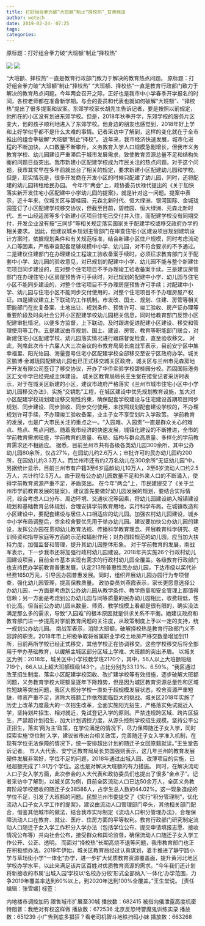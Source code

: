 ```yaml
---
title: 打好组合拳力破“大班额”制止“择校热”_甘肃频道
author: wetech
date: 2019-02-24- 07:25
tags: 
categories: 
---
```

原标题：打好组合拳力破“大班额”制止“择校热”
<!-- more -->
                
<img align="center" border="0" src="http://p0.ifengimg.com/a/2019_09/5085c4e00d2c713_size86_w400_h266.jpg" />
                
<img align="center" border="0" src="http://p2.ifengimg.com/a/2016/0810/204c433878d5cf9size1_w16_h16.png" />
            
“大班额、择校热”一直是教育行政部门致力于解决的教育热点问题。
原标题：打好组合拳力破“大班额”制止“择校热”
“大班额、择校热”一直是教育行政部门致力于解决的教育热点问题。今年两会召开之际，正好也是我市中小学春季开学报名的时间，各校老师都在准备新学期。与会的委员和代表也就如何破解“大班额”、“择校热”提出了很多提案和议案。东郊学校家长胡先生告诉记者，要是按照以前规定，他所在的小区没有划进东郊学校。但是，2018年秋季开学，东郊学校的服务片区变大，他的孩子顺利地进入了东郊学校。他身边的朋友也感觉到，2018年好上学和上好学似乎都不是什么太难的事情。记者采访中了解到，这样的变化就在于全市推出的组合拳破解“大班额”制止“择校”。
近年来，我市经济快速发展，城市化进程的不断加快，人口数量不断攀升，义务教育入学人口规模急剧增长，但我市义务教育学校、幼儿园建设严重滞后于城市发展需求，致使教育资源总量不足和结构失衡的问题日益突出。我市新建小区配建学校成为市民关注的热点问题。对于这个问题，我市其实早在多年前就出台了相关的规定，要求新建小区配建幼儿园和学校。但是，现实情况是，很多开发商在开发小区的时候只配建了幼儿园，同时，还将配建的幼儿园转租给民办园。
今年市“两会”上，政协委员伏禄代提出的《关于加快落实新开发住宅小区配建中小学幼儿园的提案》，就是针对这一问题。提案中表示，近十年来，仅城关区与碧桂园、元森北新时代、恒大绿洲、银河国际、金城珑园签订了小区配建学校移交协议，但截至目前，碧桂园、恒大绿洲、元森北新时代、五一山经适房等多个新建小区项目住宅已交付并入住，而配建学校没有同期交付，开发企业没有按“三同步”等相关规定落实国家关于配建学校或移交政府办学的相关要求。
因此，他建议城乡规划主管部门在审查住宅小区建设项目规划建筑设计方案时，依据规划条件和有关规范标准，结合新建小区住户规模，同时考虑流动人口等因素，严格审查配套足够规模中小学、幼儿园，对不符合要求的不予通过。二是建议住建部门在办理建设工程竣工验收备案手续时，必须征求教育部门关于配套中小学、幼儿园的验收意见，对已规划的配建中小学、幼儿园不能与整个新建住宅项目同步建设的，应对整个住宅项目不予办理竣工验收备案手续。三是建议房管部门在办理住宅小区房屋预售许可手续时，对已规划的配建中小学、幼儿园与住宅小区不能同步建设的，对整个住宅项目不予办理房屋预售许可手续；对配建中小学、幼儿园与住宅小区不能同步交付使用的，对整个住宅项目不予办理房屋产权证。四是建议建立上下联动的工作机制。市发改、国土、规划、住建、房管等相关职能部门在批复备案、土地出让、规划条件、预售许可、竣工验收、房产证办理等重要阶段及时向社会公开小区配建学校幼儿园相关信息，同时给教育部门反馈小区配建审批情况，以便多方监督，上下联动，及时跟进促进配建小区建设、移交和管理使用等工作。五是建议由市规划、国土、建设、房管、教育等职能部门联合，对新建住宅小区配建学校、幼儿园落实情况进行跟踪督促检查，直至验收移交。
对此，列席此次市十六届人大三次会议的市教育局局长南战军表示，目前安宁区中集幸福里、阳光怡园、海量壹号住宅小区配建学校全部移交至安宁区政府办学。城关区鹏博·金城珑园配建幼儿园也已正式移交城关区政府，城关区与兰州市元森房地产开发有限公司签订了移交协议，开办了华侨实验学校碧桂园分校。西固国际港务区汇文中学已经完成主体建设。
城关区教育局局长王生堂在接受记者采访时表示，对于在城关区新建的小区，建议市政府严格落实《兰州市城市住宅小区中小学幼儿园移交办法》，实施“交钥匙”工程，在城区建设中优先规划教育设施，加大对小区配建学校规划建设移交刚性约束，确保配套学校建设与住宅建设首期项目同步规划、同步建设、同步验收、同步交付使用，未按照规划配套建设学校的，不办理规划许可手续，不办理竣工验收备案，业主子女不享受划片入学政策。
学前教育的发展，也是广大市民关注的重点之一。“入园难、入园贵”一直是群众关心的难点、热点、焦点问题。随着我市经济的快速发展，城镇化建设的不断推进，全市的学前教育需求旺盛，学前教育的质量、布局、结构与群众高质量、多样化的学前教育需求还不相适应。
据悉，目前兰州市共有各级各类幼儿园300余所，其中公办幼儿园80余所，仅占27%，在园幼儿约2.6万人；审批许可的民办幼儿园约200所，在园幼儿约3.3万人。而兰州市还有约2万名幼儿在300余所“无证幼儿园”中。另据统计显示，目前兰州市有户籍3至6岁适龄幼儿10万人，3至6岁流动人口约2.5万人，共计约12.5万人。由于现有公办幼儿园数量不足和外来人口的不断涌入，使得学前教育资源严重不足，矛盾突出。
在今年“两会”上，市民建提交了《关于兰州市学前教育发展的提案》，建议首先要做好幼儿园发展的规划，要结合实际情况，综合考虑人口分布、周边环境、交通状况等因素，将幼儿园建设纳入城镇建设规划和基础教育总体规划，合理安排学前教育用地，实行科学布局。在城镇改造和小区建设中，要配套建设与居住人口相适应的幼儿园。加强农村幼儿园建设，城乡中小学布局调整后，空余校舍要优先用于举办幼儿园。建议要加快公办幼儿园的建设，发挥公办园在贯彻幼儿教育法规、传播科学教育理念、开展教育科学研究、培训师资和指导家庭等方面的示范和辐射作用；对办园较规范的幼儿园，应当加大扶持力度，加强监督和管理，提升其幼儿园整体形象。
对于学前教育的发展，南战军表示，下一步我市还将加强行政村幼儿园建设。2018年共实施26个行政村幼儿园建设项目，目前全市基本实现有需求的行政村幼儿园全覆盖。各级教育行政部门也支持民办学前教育普惠发展，认定213所普惠性民办幼儿园，下达市级以奖代补经费1650万元，引导民办园普惠发展。同时，组织开展幼儿园办园行为专项督查，强化幼儿园管理，提高保教质量。
政协委员刘燕霞表示，家长更愿意选择公办幼儿园，一方面是考虑到公办幼儿园从教学条件、教学质量和安全管理上都值得信赖；另一方面是考虑到公办幼儿园与同等质量的民办幼儿园相比，收费较低，性价比高。但当前公办幼儿园从数量、师资、教学规模上看都是很有限的，确实没法满足那么多的需求，导致“入园难”的根本原因就是供求关系不平衡。她建议政府和教育部门进一步提高对学前教育问题的关注度，从政策制度上予以一定的支持，统一规划公办幼儿园。
南战军表示，消除大班额，破解择校热是教育行政部门义不容辞的职责。2018年市上积极争取将省属职业学校土地房产移交数量增加到11所，目前两所学校已经正式移交，其他学校正在协调移交。这些学校移交后将全部用于举办基础教育，以缓解主城区部分区域上学难、大班额的突出矛盾。
以城关区为例：2018年，城关区中小学校教学班2170个，其中，56人以上大班额班级719个，66人以上超大班额班级143个，占比分别为33.13%、6.59%。“我区通过改革招生制度、落实小区配建学校回收、改扩建学校等有效措施，逐步破解大班额问题，义务教育学校大班额呈逐年下降趋势，但是因为城区教育资源总量性和区域性短缺等突出问题，我区大部分学校一直处于超规模发展状态，校舍资源严重短缺，师资严重不足，消除大班额工作依然面临巨大的挑战。城关区2018年实施了历史上改革力度最大的一次招生改革，全面实施阳光招生，严格落实免试就近入学，坚持划片招生、相对就近，免试登记入学的原则。严禁违规跨区域、跨片区招生，严禁超计划招生，加大计划调控力度，从源头控制学校招生规模。坚持公平公正招生，落实‘两为主’政策，在学位满足的情况下，尽力保障随迁子女入学，同时探索实施‘空位制’入学，建议省市出台相关政策，完善随迁子女入学准入机制，在现有学位无法保障的情况下，统一安排超出计划的随迁子女回原籍就读。”王生堂告诉记者。
市人大代表、安宁区教育局局长贠国强则表示，这几年兰州的教育发展硬件发展非常好，学位不足的问题，2018年通过出城入园、改薄项目的实施，已经超额完成了1.91万个学位。这也是对解决大班额的有力措施。
同时，在解决流动人口子女入学方面，此次参会的人大代表和政协委员们也提出了很多“金点子”。记者采访中了解到，以城关区为例，目前全区流动人口已达50余万人，全区义务教育阶段学校接收的随迁子女38586人，占学生总人数的44.02%。这一现象造成的学位不足，引发了大班额的问题。民盟兰州市委提交了《实行“积分管理制”，优化流动人口子女入学工作的提案》，建议由流动人口管理部门牵头，其他相关部门配合，借鉴其他城市的做法，结合我市实际制定《流动人口积分管理办法》，合理保障流动人口在教育、就业、医疗、住房方面的平等权利。教育行政部门研究制定流动人口随迁子女入学工作积分入学办法（包括学位公布、提交申请填报志愿、接收情况公布等）并向社会公布，接受群众和舆论监督，确保流动人口随迁子女入学工作公开、公正、透明。
而面对“择校热”长期高烧不退等问题，我市教育部门也正在积极想办法。2019年伊始，城关区教育局经过认真谋划，着手推进了静宁路小学与草场街小学“一体化”办学，进一步扩大优质教育资源覆盖面，提升黄河北地区学校办学水平，以此来满足该片区百姓对优质教育资源的需求。“今年我们还计划将新接收的市属‘出城入园’学校以‘名校办分校’形式全部纳入‘一体化’办学范围，力争2019年覆盖率达到60%以上，到2020年达到100%全覆盖。”王生堂说。
[责任编辑：张雪媛]
标签：
 
             
内地楼市调控加码 限售城市扩展至30城
播放数：682415
被指向俄泄露高度机密 特朗普：我绝对有权这样做
播放数：672536
北京反恐特警魔鬼训练实录
播放数：651239
小广告到底多猖狂？看老司机智斗地铁扫码小妹
播放数：663268
